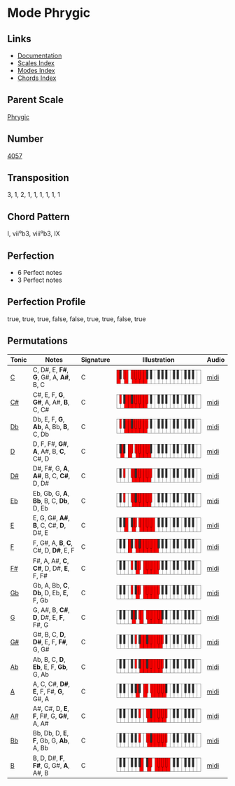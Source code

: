 # Mode Phrygic

## Links

- [Documentation](README.md)
- [Scales Index](Scales.md)
- [Modes Index](Modes.md)
- [Chords Index](Chords.md)

## Parent Scale

[Phrygic](ScalePhrygic.md)

## Number

[4057](https://ianring.com/musictheory/scales/4057)

## Transposition

3, 1, 2, 1, 1, 1, 1, 1, 1

## Chord Pattern

I, vii⁰b3, viii⁰b3, IX

## Perfection

- 6 Perfect notes
- 3 Perfect notes

## Perfection Profile

true, true, true, false, false, true, true, false, true

## Permutations

| Tonic | Notes | Signature | Illustration | Audio |
|-------|-------|-----------|--------------|-------|
| [C](ModeCNaturalPhrygic.md) | C, D#, E, **F#**, **G**, G#, A, **A#**, B, C | C | ![CNaturalPhrygic](ModeCNaturalPhrygic.png) | [midi](https://github.com/edipermadi/music/blob/main/docs/ModeCNaturalPhrygic.mid?raw=true) |
| [C#](ModeCSharpPhrygic.md) | C#, E, F, **G**, **G#**, A, A#, **B**, C, C# | C | ![CSharpPhrygic](ModeCSharpPhrygic.png) | [midi](https://github.com/edipermadi/music/blob/main/docs/ModeCSharpPhrygic.mid?raw=true) |
| [Db](ModeDFlatPhrygic.md) | Db, E, F, **G**, **Ab**, A, Bb, **B**, C, Db | C | ![DFlatPhrygic](ModeDFlatPhrygic.png) | [midi](https://github.com/edipermadi/music/blob/main/docs/ModeDFlatPhrygic.mid?raw=true) |
| [D](ModeDNaturalPhrygic.md) | D, F, F#, **G#**, **A**, A#, B, **C**, C#, D | C | ![DNaturalPhrygic](ModeDNaturalPhrygic.png) | [midi](https://github.com/edipermadi/music/blob/main/docs/ModeDNaturalPhrygic.mid?raw=true) |
| [D#](ModeDSharpPhrygic.md) | D#, F#, G, **A**, **A#**, B, C, **C#**, D, D# | C | ![DSharpPhrygic](ModeDSharpPhrygic.png) | [midi](https://github.com/edipermadi/music/blob/main/docs/ModeDSharpPhrygic.mid?raw=true) |
| [Eb](ModeEFlatPhrygic.md) | Eb, Gb, G, **A**, **Bb**, B, C, **Db**, D, Eb | C | ![EFlatPhrygic](ModeEFlatPhrygic.png) | [midi](https://github.com/edipermadi/music/blob/main/docs/ModeEFlatPhrygic.mid?raw=true) |
| [E](ModeENaturalPhrygic.md) | E, G, G#, **A#**, **B**, C, C#, **D**, D#, E | C | ![ENaturalPhrygic](ModeENaturalPhrygic.png) | [midi](https://github.com/edipermadi/music/blob/main/docs/ModeENaturalPhrygic.mid?raw=true) |
| [F](ModeFNaturalPhrygic.md) | F, G#, A, **B**, **C**, C#, D, **D#**, E, F | C | ![FNaturalPhrygic](ModeFNaturalPhrygic.png) | [midi](https://github.com/edipermadi/music/blob/main/docs/ModeFNaturalPhrygic.mid?raw=true) |
| [F#](ModeFSharpPhrygic.md) | F#, A, A#, **C**, **C#**, D, D#, **E**, F, F# | C | ![FSharpPhrygic](ModeFSharpPhrygic.png) | [midi](https://github.com/edipermadi/music/blob/main/docs/ModeFSharpPhrygic.mid?raw=true) |
| [Gb](ModeGFlatPhrygic.md) | Gb, A, Bb, **C**, **Db**, D, Eb, **E**, F, Gb | C | ![GFlatPhrygic](ModeGFlatPhrygic.png) | [midi](https://github.com/edipermadi/music/blob/main/docs/ModeGFlatPhrygic.mid?raw=true) |
| [G](ModeGNaturalPhrygic.md) | G, A#, B, **C#**, **D**, D#, E, **F**, F#, G | C | ![GNaturalPhrygic](ModeGNaturalPhrygic.png) | [midi](https://github.com/edipermadi/music/blob/main/docs/ModeGNaturalPhrygic.mid?raw=true) |
| [G#](ModeGSharpPhrygic.md) | G#, B, C, **D**, **D#**, E, F, **F#**, G, G# | C | ![GSharpPhrygic](ModeGSharpPhrygic.png) | [midi](https://github.com/edipermadi/music/blob/main/docs/ModeGSharpPhrygic.mid?raw=true) |
| [Ab](ModeAFlatPhrygic.md) | Ab, B, C, **D**, **Eb**, E, F, **Gb**, G, Ab | C | ![AFlatPhrygic](ModeAFlatPhrygic.png) | [midi](https://github.com/edipermadi/music/blob/main/docs/ModeAFlatPhrygic.mid?raw=true) |
| [A](ModeANaturalPhrygic.md) | A, C, C#, **D#**, **E**, F, F#, **G**, G#, A | C | ![ANaturalPhrygic](ModeANaturalPhrygic.png) | [midi](https://github.com/edipermadi/music/blob/main/docs/ModeANaturalPhrygic.mid?raw=true) |
| [A#](ModeASharpPhrygic.md) | A#, C#, D, **E**, **F**, F#, G, **G#**, A, A# | C | ![ASharpPhrygic](ModeASharpPhrygic.png) | [midi](https://github.com/edipermadi/music/blob/main/docs/ModeASharpPhrygic.mid?raw=true) |
| [Bb](ModeBFlatPhrygic.md) | Bb, Db, D, **E**, **F**, Gb, G, **Ab**, A, Bb | C | ![BFlatPhrygic](ModeBFlatPhrygic.png) | [midi](https://github.com/edipermadi/music/blob/main/docs/ModeBFlatPhrygic.mid?raw=true) |
| [B](ModeBNaturalPhrygic.md) | B, D, D#, **F**, **F#**, G, G#, **A**, A#, B | C | ![BNaturalPhrygic](ModeBNaturalPhrygic.png) | [midi](https://github.com/edipermadi/music/blob/main/docs/ModeBNaturalPhrygic.mid?raw=true) |
